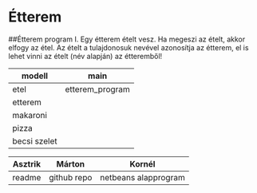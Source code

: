 # Étterem

##Étterem program I.
Egy étterem ételt vesz. Ha megeszi az ételt, akkor elfogy az étel. Az ételt a tulajdonosuk nevével azonosítja az étterem, el is lehet vinni az ételt (név alapján) az étteremből! 







|modell        | main              |
|----------------|---------------------|
|etel          |etterem_program  |
|etterem       |                     |
|makaroni      |                     |
|pizza         |                     |
|becsi szelet  |                     |

|Asztrik        | Márton              | Kornél              |
|------------------|------------------------|------------------------|
|readme         |  github repo  |   netbeans alapprogram |
